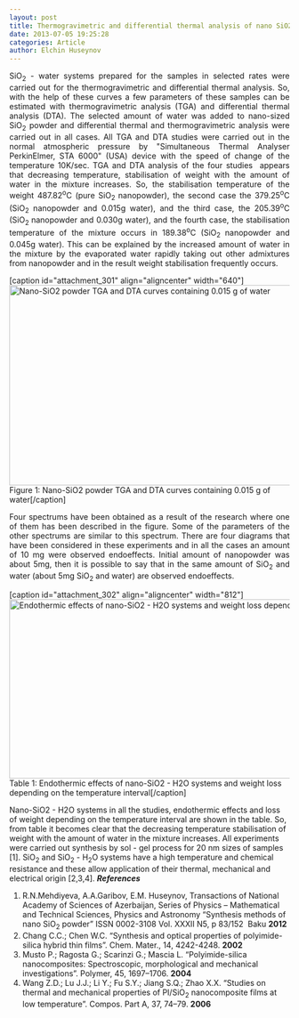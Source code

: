 ```yaml
---
layout: post
title: Thermogravimetric and differential thermal analysis of nano SiO2 - H2O systems
date: 2013-07-05 19:25:28
categories: Article
author: Elchin Huseynov
---
```

<p style="text-align: justify;">SiO<sub>2</sub> - water systems prepared for the samples in selected rates were carried out for the thermogravimetric and differential thermal analysis. So, with the help of these curves a few parameters of these samples can be estimated with thermogravimetric analysis (TGA) and differential thermal analysis (DTA). The selected amount of water was added to nano-sized SiO<sub>2</sub> powder and differential thermal and thermogravimetric analysis were carried out in all cases. All TGA and DTA studies were carried out in the normal atmospheric pressure by "Simultaneous Thermal Analyser PerkinElmer, STA 6000" (USA) device with the speed of change of the temperature 10K/sec. TGA and DTA analysis of the four studies  appears that decreasing temperature, stabilisation of weight with the amount of water in the mixture increases. So, the stabilisation temperature of the weight 487.82<sup>o</sup>C (pure SiO<sub>2 </sub>nanopowder), the second case the 379.25<sup>o</sup>C (SiO<sub>2</sub> nanopowder and 0.015g water), and the third case, the 205.39<sup>o</sup>C (SiO<sub>2 </sub>nanopowder and 0.030g water), and the fourth case, the stabilisation temperature of the mixture occurs in 189.38<sup>o</sup>C (SiO<sub>2 </sub>nanopowder and 0.045g water). This can be explained by the increased amount of water in the mixture by the evaporated water rapidly taking out other admixtures from nanopowder and in the result weight stabilisation frequently occurs.</p>
<p>[caption id="attachment_301" align="aligncenter" width="640"]<a href="http://jiaps.org/wp-content/uploads/2013/07/Screen-Shot-2013-07-05-at-19.15.05.png"><img class="size-single-thumbnail wp-image-301 " alt="Nano-SiO2 powder TGA and DTA curves containing 0.015 g of water" src="{{ site.baseurl }}/assets/Screen-Shot-2013-07-05-at-19.15.05-640x360.png" width="640" height="360" /></a> Figure 1: Nano-SiO2 powder TGA and DTA curves containing 0.015 g of water[/caption]</p>
<p style="text-align: justify;">Four spectrums have been obtained as a result of the research where one of them has been described in the figure. Some of the parameters of the other spectrums are similar to this spectrum. There are four diagrams that have been considered in these experiments and in all the cases an amount of 10 mg were observed endoeffects. Initial amount of nanopowder was about 5mg, then it is possible to say that in the same amount of SiO<sub>2</sub> and water (about 5mg SiO<sub>2</sub> and water) are observed endoeffects.</p>
<p>[caption id="attachment_302" align="aligncenter" width="812"]<a href="http://jiaps.org/wp-content/uploads/2013/07/Screen-Shot-2013-07-05-at-19.15.20.png"><img class=" wp-image-302 " alt="Endothermic effects of nano-SiO2 - H2O systems and weight loss depending on the temperature interval" src="{{ site.baseurl }}/assets/Screen-Shot-2013-07-05-at-19.15.20.png" width="812" height="322" /></a> Table 1: Endothermic effects of nano-SiO2 - H2O systems and weight loss depending on the temperature interval[/caption]</p>
<p>Nano-SiO2 - H2O systems in all the studies, endothermic effects and loss of weight depending on the temperature interval are shown in the table. So, from table it becomes clear that the decreasing temperature stabilisation of weight with the amount of water in the mixture increases. All experiments were carried out synthesis by sol - gel process for 20 nm sizes of samples [1]. SiO<sub>2</sub> and SiO<sub>2</sub> - H<sub>2</sub>O systems have a high temperature and chemical resistance and these allow application of their thermal, mechanical and electrical origin [2,3,4]. <b><i>References</i></b></p>
<ol>
<li>R.N.Mehdiyeva, A.A.Garibov, E.M. Huseynov, Transactions of National Academy of Sciences of Azerbaijan, Series of Physics – Mathematical and Technical Sciences, Physics and Astronomy “Synthesis methods of nano SiO<sub>2</sub> powder” ISSN 0002-3108 Vol. XXXII N5, p 83/152  Baku <b>2012</b></li>
<li>Chang C.C.; Chen W.C. “Synthesis and optical properties of polyimide-silica hybrid thin films”. Chem. Mater., 14, 4242-4248. <b>2002</b></li>
<li>Musto P.; Ragosta G.; Scarinzi G.; Mascia L. “Polyimide-silica nanocomposites: Spectroscopic, morphological and mechanical investigations”. Polymer, 45, 1697–1706. <b>2004</b></li>
<li>Wang Z.D.; Lu J.J.; Li Y.; Fu S.Y.; Jiang S.Q.; Zhao X.X. “Studies on thermal and mechanical properties of PI/SiO<sub>2</sub> nanocomposite films at low temperature”. Compos. Part A, 37, 74–79. <b>2006</b></li>
</ol>
